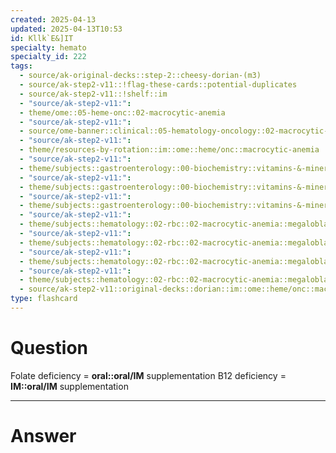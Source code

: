 ```yaml
---
created: 2025-04-13
updated: 2025-04-13T10:53
id: Kllk`E&]IT
specialty: hemato
specialty_id: 222
tags:
  - source/ak-original-decks::step-2::cheesy-dorian-(m3)
  - source/ak-step2-v11::!flag-these-cards::potential-duplicates
  - source/ak-step2-v11::!shelf::im
  - "source/ak-step2-v11:": 
  - theme/ome::05-heme-onc::02-macrocytic-anemia
  - "source/ak-step2-v11:": 
  - source/ome-banner::clinical::05-hematology-oncology::02-macrocytic-anemia
  - "source/ak-step2-v11:": 
  - theme/resources-by-rotation::im::ome::heme/onc::macrocytic-anemia
  - "source/ak-step2-v11:": 
  - theme/subjects::gastroenterology::00-biochemistry::vitamins-&-minerals::vitamin-b12
  - "source/ak-step2-v11:": 
  - theme/subjects::gastroenterology::00-biochemistry::vitamins-&-minerals::vitamin-b12::management
  - "source/ak-step2-v11:": 
  - theme/subjects::gastroenterology::00-biochemistry::vitamins-&-minerals::vitamin-b9::management
  - "source/ak-step2-v11:": 
  - theme/subjects::hematology::02-rbc::02-macrocytic-anemia::megaloblastic::cobalamin-deficiency
  - "source/ak-step2-v11:": 
  - theme/subjects::hematology::02-rbc::02-macrocytic-anemia::megaloblastic::cobalamin-deficiency::management
  - "source/ak-step2-v11:": 
  - theme/subjects::hematology::02-rbc::02-macrocytic-anemia::megaloblastic::folate-deficiency
  - "source/ak-step2-v11:": 
  - theme/subjects::hematology::02-rbc::02-macrocytic-anemia::megaloblastic::folate-deficiency::management
  - source/ak-step2-v11::original-decks::dorian::im::ome::heme/onc::macrocytic-anemia"
type: flashcard
---
```


# Question
Folate deficiency = **oral::oral/IM** supplementation B12 deficiency = **IM::oral/IM** supplementation

---

# Answer
